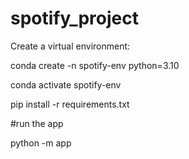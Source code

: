 # spotify_project

Create a virtual environment:

conda create -n spotify-env python=3.10

conda activate spotify-env

pip install -r requirements.txt

#run the app

python -m app
